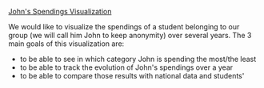 [John's Spendings Visualization](https://john-spendings-viz.github.io)

We would like to visualize the spendings of a student belonging to our group (we will call him John to keep anonymity) over several years.
The 3 main goals of this visualization are:

- to be able to see in which category John is spending the most/the least
- to be able to track the evolution of John's spendings over a year
- to be able to compare those results with national data and students'

